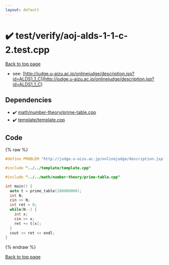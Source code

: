 ```yaml
---
layout: default
---
```


<!-- mathjax config similar to math.stackexchange -->
<script type="text/javascript" async
  src="https://cdnjs.cloudflare.com/ajax/libs/mathjax/2.7.5/MathJax.js?config=TeX-MML-AM_CHTML">
</script>
<script type="text/x-mathjax-config">
  MathJax.Hub.Config({
    TeX: { equationNumbers: { autoNumber: "AMS" }},
    tex2jax: {
      inlineMath: [ ['$','$'] ],
      processEscapes: true
    },
    "HTML-CSS": { matchFontHeight: false },
    displayAlign: "left",
    displayIndent: "2em"
  });
</script>

<script type="text/javascript" src="https://cdnjs.cloudflare.com/ajax/libs/jquery/3.4.1/jquery.min.js"></script>
<script src="https://cdn.jsdelivr.net/npm/jquery-balloon-js@1.1.2/jquery.balloon.min.js" integrity="sha256-ZEYs9VrgAeNuPvs15E39OsyOJaIkXEEt10fzxJ20+2I=" crossorigin="anonymous"></script>
<script type="text/javascript" src="../../../assets/js/copy-button.js"></script>
<link rel="stylesheet" href="../../../assets/css/copy-button.css" />


# :heavy_check_mark: test/verify/aoj-alds-1-1-c-2.test.cpp


[Back to top page](../../../index.html)

* see: [http://judge.u-aizu.ac.jp/onlinejudge/description.jsp?id=ALDS1_1_C](http://judge.u-aizu.ac.jp/onlinejudge/description.jsp?id=ALDS1_1_C)


## Dependencies
* :heavy_check_mark: [math/number-theory/prime-table.cpp](../../../library/math/number-theory/prime-table.cpp.html)
* :heavy_check_mark: [template/template.cpp](../../../library/template/template.cpp.html)


## Code
{% raw %}
```cpp
#define PROBLEM "http://judge.u-aizu.ac.jp/onlinejudge/description.jsp?id=ALDS1_1_C"

#include "../../template/template.cpp"

#include "../../math/number-theory/prime-table.cpp"

int main() {
  auto t = prime_table(100000000);
  int N;
  cin >> N;
  int ret = 0;
  while(N--) {
    int x;
    cin >> x;
    ret += t[x];
  }
  cout << ret << endl;
}

```
{% endraw %}

[Back to top page](../../../index.html)

